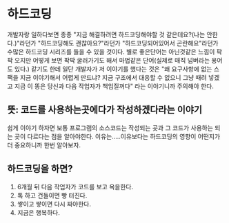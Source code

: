 # 하드코딩
개발자랑 일하다보면 종종 "지금 해결하려면 하드코딩해야할 것 같은데요?(나는 안한다.)"라던가 "하드코딩해도 괜찮아요?"라던가 "하드코딩되어있어서 곤란해요"라던가 수많은 하드코딩 시리즈를 들을 수 있을 것이다. 별로 좋은단어는 아닌것같은 느낌이 팍팍 오지만 어떻게 보면 팍팍 굴러가기도 해서 마법같은 단어(실제로 매직 넘버라는 용어도 있다.) 같기도 한데 일단 개발자가 저 이야기를 했다는 것은 "왜 요구사항에 없는 스팩을 지금 이야기해서 어렵게 만드냐? 지금 구조에서 대응할 수 없으니 그냥 때려 넣겠고 지금 이 똥은 당신과 다음 작업자가 책임질꺼다" 라는 이야기니까 주의해야 한다.<br />

## 뜻: 코드를 사용하는곳에다가 작성하겠다라는 이야기
쉽게 이야기 하자면 보통 프로그램의 소스코드는 작성되는 곳과 그 코드가 사용하는 되는 곳이 다르다는 점을 알아야한다. 이유는.....이유보다는 하드코딩의 영향이 어떤지가 더 중요하니까 한번 알아보자.

## 하드코딩을 하면?
1. 6개월 뒤 다음 작업자가 코드를 보고 욕을한다.
2. 톡 하고 건들이면 빵 터진다.
3. 쌓이고 쌓이면 다시 짜야한다.
4. 지금은 행복하다.



